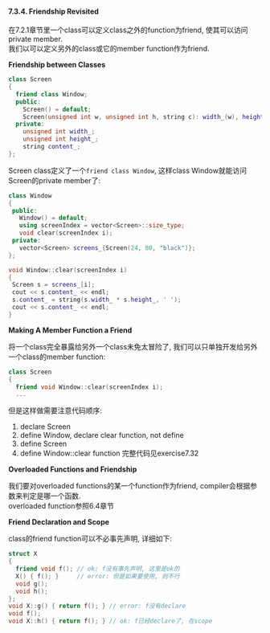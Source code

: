 #### 7.3.4. Friendship Revisited

在7.2.1章节里一个class可以定义class之外的function为friend, 使其可以访问private member.  
我们以可以定义另外的class或它的member function作为friend.

**Friendship between Classes**

```cpp
class Screen
{
  friend class Window;
  public:
    Screen() = default;
    Screen(unsigned int w, unsigned int h, string c): width_(w), height_(h), content_(c) {};
  private:
    unsigned int width_;
    unsigned int height_;
    string content_; 
};
```
 Screen class定义了一个`friend class Window`, 这样class Window就能访问Screen的private member了:
 ```cpp
class Window
{
  public:
    Window() = default;
    using screenIndex = vector<Screen>::size_type;
    void clear(screenIndex i);
  private:
    vector<Screen> screens_{Screen(24, 80, "black")};
};

void Window::clear(screenIndex i)
{
  Screen s = screens_[i];
  cout << s.content_ << endl;
  s.content_ = string(s.width_ * s.height_, ' ');
  cout << s.content_ << endl;
}
 ```

 **Making A Member Function a Friend**

 将一个class完全暴露给另外一个class未免太冒险了, 我们可以只单独开发给另外一个class的member function:
```cpp
class Screen
{
  friend void Window::clear(screenIndex i);
  ...
```
但是这样做需要注意代码顺序:
1. declare Screen
2. define Window, declare clear function, not define
3. define Screen
4. define Window::clear function
完整代码见exercise7.32

**Overloaded Functions and Friendship**

我们要对overloaded functions的某一个function作为friend, compiler会根据参数来判定是哪一个函数.  
overloaded function参照6.4章节

**Friend Declaration and Scope**

class的friend function可以不必事先声明, 详细如下:
```cpp
struct X
{
  friend void f(); // ok: f没有事先声明, 这里是ok的
  X() { f(); }     // error: 但是如果要使用, 则不行
  void g();
  void h();
};
void X::g() { return f(); } // error: f没有declare
void f();
void X::h() { return f(); } // ok: f已经declare了, 在scope
```